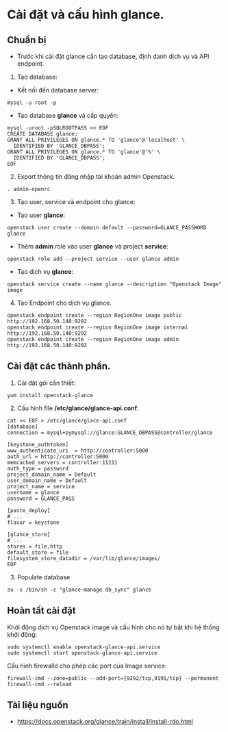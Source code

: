 # Cài đặt và cấu hình glance.
## Chuẩn bị 
- Trước khi cài đặt glance cần tạo database, định danh dịch vụ và API endpoint.

1. Tạo database:
- Kết nối đến database server:
```
mysql -u root -p
```
- Tạo database **glance** và cấp quyền:
```
mysql -uroot -pSQLROOTPASS << EOF
CREATE DATABASE glance;
GRANT ALL PRIVILEGES ON glance.* TO 'glance'@'localhost' \
  IDENTIFIED BY 'GLANCE_DBPASS';
GRANT ALL PRIVILEGES ON glance.* TO 'glance'@'%' \
  IDENTIFIED BY 'GLANCE_DBPASS';
EOF
```

2. Export thông tin đăng nhập tài khoản admin Openstack.
```
. admin-openrc
```
3. Tạo user, service và endpoint cho glance:
- Tạo user **glance**:
```
openstack user create --domain default --password=GLANCE_PASSWORD glance
```
- Thêm **admin** role vào user **glance** và project **service**:
```
openstack role add --project service --user glance admin
```
- Tạo dịch vụ **glance**:
```
openstack service create --name glance --description "Openstack Image" image
```

4. Tạo Endpoint cho dịch vụ glance.
```
openstack endpoint create --region RegionOne image public http://192.168.50.140:9292
openstack endpoint create --region RegionOne image internal http://192.168.50.140:9292
openstack endpoint create --region RegionOne image admin http://192.168.50.140:9292
```

## Cài đặt các thành phần.
1. Cài đặt gói cần thiết:
```
yum install openstack-glance
```
2. Cấu hình file **/etc/glance/glance-api.conf**:
```
cat << EOF > /etc/glance/glace-api.conf 
[database]
connection = mysql+pymysql://glance:GLANCE_DBPASS@controller/glance

[keystone_authtoken]
www_authenticate_uri  = http://controller:5000
auth_url = http://controller:5000
memcached_servers = controller:11211
auth_type = password
project_domain_name = Default
user_domain_name = Default
project_name = service
username = glance
password = GLANCE_PASS

[paste_deploy]
# ...
flavor = keystone

[glance_store]
# ...
stores = file,http
default_store = file
filesystem_store_datadir = /var/lib/glance/images/
EOF
```

3. Populate database
```
su -s /bin/sh -c "glance-manage db_sync" glance
```

## Hoàn tất cài đặt

Khởi động dịch vụ Openstack image và cấu hình cho nó tự bật khi hệ thống khởi động:
```
sudo systemctl enable openstack-glance-api.service
sudo systemctl start openstack-glance-api.service
```

Cấu hình firewalld cho phép các port của Image service:
```
firewall-cmd --zone=public --add-port={9292/tcp,9191/tcp} --permanent 
firewall-cmd --reload
```

## Tài liệu nguồn
- https://docs.openstack.org/glance/train/install/install-rdo.html
